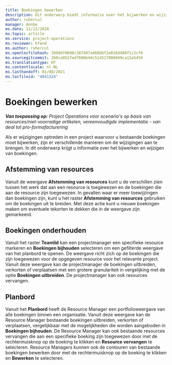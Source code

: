 ```yaml
---
title: Boekingen bewerken
description: Dit onderwerp biedt informatie over het bijwerken en wijzigen van boekingen.
author: ruhercul
manager: Annbe
ms.date: 11/12/2020
ms.topic: article
ms.service: project-operations
ms.reviewer: kfend
ms.author: ruhercul
ms.openlocfilehash: 3980df0608c387d47ad68bbf2e816d408f1c2cf0
ms.sourcegitcommit: 260ce052fed760bb44c514517806049ca13a5459
ms.translationtype: HT
ms.contentlocale: nl-NL
ms.lasthandoff: 01/08/2021
ms.locfileid: "4841324"
---
```

# <a name="edit-bookings"></a>Boekingen bewerken

_**Van toepassing op:** Project Operations voor scenario's op basis van resources/niet-voorradige artikelen, vereenvoudigde implementatie - van deal tot pro-formafacturering_


Als er wijzigingen optreden in een project waarvoor u bestaande boekingen moet bijwerken, zijn er verschillende manieren om de wijzigingen aan te brengen. In dit onderwerp krijgt u informatie over het bijwerken en wijzigen van boekingen.

## <a name="resource-reconciliation"></a>Afstemming van resources

Vanuit de weergave **Afstemming van resources** kunt u de verschillen zien tussen het werk dat aan een resource is toegewezen en de boekingen die aan de resource zijn toegewezen. In gevallen waar er meer toewijzingen dan boekingen zijn, kunt u het raster **Afstemming van resources** gebruiken om de boekingen uit te breiden. Met deze actie kunt u nieuwe boekingen maken om eventuele tekorten te dekken die in de weergave zijn gemarkeerd.

## <a name="maintain-bookings"></a>Boekingen onderhouden

Vanuit het raster **Teamlid** kan een projectmanager een specifieke resource markeren en **Boekingen bijhouden** selecteren om een gefilterde weergave van het planbord te openen. De weergave richt zich op de boekingen die zijn toegewezen voor de opgegeven resource voor het relevante project. Vanuit deze weergave kan de projectmanager de boekingen uitbreiden, verkorten of verplaatsen met een grotere granulariteit in vergelijking met de optie **Boekingen uitbreiden**. De projectmanager kan ook resources vervangen.

## <a name="schedule-board"></a>Planbord

Vanuit het **Planbord** heeft de Resource Manager een portfolioweergave van alle boekingen binnen een organisatie. Vanuit deze weergave kan de Resource Manager bestaande boekingen uitbreiden, verkorten of verplaatsen, vergelijkbaar met de mogelijkheden die worden aangeboden in **Boekingen bijhouden**. De Resource Manager kan ook bestaande resources vervangen die aan een specifieke boeking zijn toegewezen door met de rechtermuisknop op de boeking te klikken en **Resource vervangen** te selecteren. Resource Managers kunnen ook de contouren van bestaande boekingen bewerken door met de rechtermuisknop op de boeking te klikken en **Bewerken** te selecteren.
